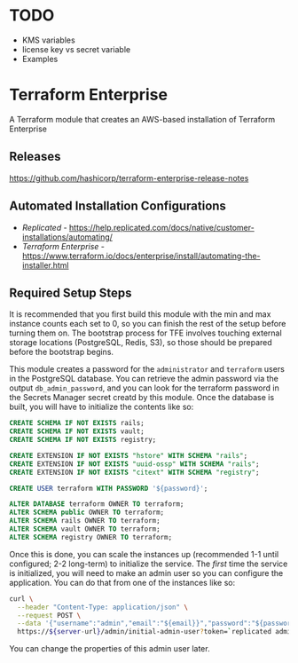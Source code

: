 # TODO

 - KMS variables
 - license key vs secret variable
 - Examples

# Terraform Enterprise

A Terraform module that creates an AWS-based installation of Terraform Enterprise

## Releases
https://github.com/hashicorp/terraform-enterprise-release-notes

## Automated Installation Configurations
- *Replicated* - https://help.replicated.com/docs/native/customer-installations/automating/
- *Terraform Enterprise* - https://www.terraform.io/docs/enterprise/install/automating-the-installer.html

## Required Setup Steps

It is recommended that you first build this module with the min and max instance counts each set to 0, so you can finish the rest of the setup before turning them on. The bootstrap process for TFE involves touching external storage locations (PostgreSQL, Redis, S3), so those should be prepared before the bootstrap begins.

This module creates a password for the `administrator` and `terraform` users in the PostgreSQL database. You can retrieve the admin password via the output `db_admin_password`, and you can look for the terraform password in the Secrets Manager secret creatd by this module. Once the database is built, you will have to initialize the contents like so:

```sql
CREATE SCHEMA IF NOT EXISTS rails;
CREATE SCHEMA IF NOT EXISTS vault;
CREATE SCHEMA IF NOT EXISTS registry;

CREATE EXTENSION IF NOT EXISTS "hstore" WITH SCHEMA "rails";
CREATE EXTENSION IF NOT EXISTS "uuid-ossp" WITH SCHEMA "rails";
CREATE EXTENSION IF NOT EXISTS "citext" WITH SCHEMA "registry";

CREATE USER terraform WITH PASSWORD '${password}';

ALTER DATABASE terraform OWNER TO terraform;
ALTER SCHEMA public OWNER TO terraform;
ALTER SCHEMA rails OWNER TO terraform;
ALTER SCHEMA vault OWNER TO terraform;
ALTER SCHEMA registry OWNER TO terraform;
```

Once this is done, you can scale the instances up (recommended 1-1 until configured; 2-2 long-term) to initialize the service. The _first_ time the service is initialized, you will need to make an admin user so you can configure the application. You can do that from one of the instances like so:

```bash
curl \
  --header "Content-Type: application/json" \
  --request POST \
  --data '{"username":"admin","email":"${email}}","password":"${password}"}' \
  https://${server-url}/admin/initial-admin-user?token=`replicated admin --tty=0 retrieve-iact`
```

You can change the properties of this admin user later.
